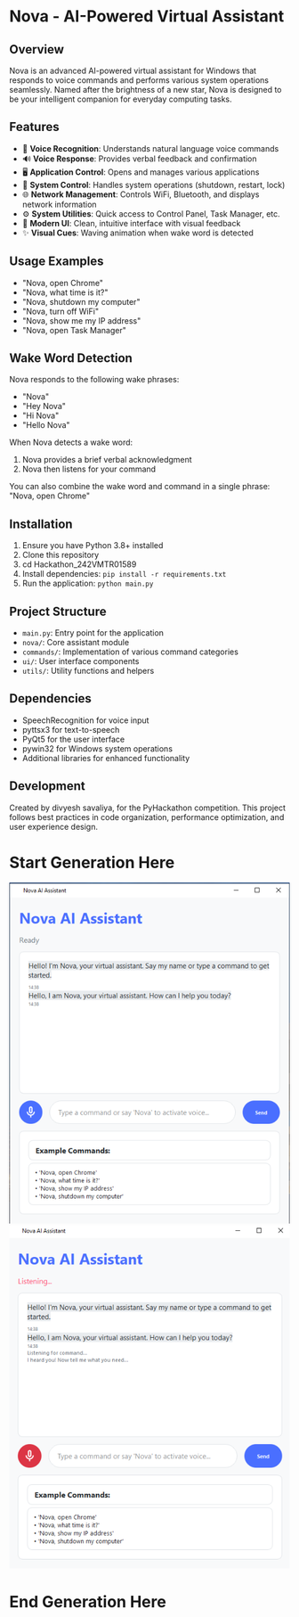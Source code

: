 # Nova - AI-Powered Virtual Assistant

## Overview
Nova is an advanced AI-powered virtual assistant for Windows that responds to voice commands and performs various system operations seamlessly. Named after the brightness of a new star, Nova is designed to be your intelligent companion for everyday computing tasks.

## Features
- 🎤 **Voice Recognition**: Understands natural language voice commands
- 🔊 **Voice Response**: Provides verbal feedback and confirmation
- 🖥️ **Application Control**: Opens and manages various applications
- 🔄 **System Control**: Handles system operations (shutdown, restart, lock)
- 🌐 **Network Management**: Controls WiFi, Bluetooth, and displays network information
- ⚙️ **System Utilities**: Quick access to Control Panel, Task Manager, etc.
- 🎨 **Modern UI**: Clean, intuitive interface with visual feedback
- ✨ **Visual Cues**: Waving animation when wake word is detected

## Usage Examples
- "Nova, open Chrome"
- "Nova, what time is it?"
- "Nova, shutdown my computer"
- "Nova, turn off WiFi"
- "Nova, show me my IP address"
- "Nova, open Task Manager"

## Wake Word Detection
Nova responds to the following wake phrases:
- "Nova"
- "Hey Nova"
- "Hi Nova"
- "Hello Nova"

When Nova detects a wake word:
1. Nova provides a brief verbal acknowledgment
2. Nova then listens for your command

You can also combine the wake word and command in a single phrase: "Nova, open Chrome"

## Installation
1. Ensure you have Python 3.8+ installed
2. Clone this repository
3. cd Hackathon_242VMTR01589
4. Install dependencies: `pip install -r requirements.txt`
5. Run the application: `python main.py`

## Project Structure
- `main.py`: Entry point for the application
- `nova/`: Core assistant module
- `commands/`: Implementation of various command categories
- `ui/`: User interface components
- `utils/`: Utility functions and helpers

## Dependencies
- SpeechRecognition for voice input
- pyttsx3 for text-to-speech
- PyQt5 for the user interface
- pywin32 for Windows system operations
- Additional libraries for enhanced functionality

## Development
Created by divyesh savaliya, for the PyHackathon competition.
This project follows best practices in code organization, performance optimization, and user experience design.

# Start Generation Here
![UI Screenshot](./ui/assets/main_ui.png)
![UI Screenshot](./ui/assets/listening_ui.png)
# End Generation Here
